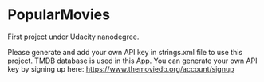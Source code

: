 # PopularMovies
First project under Udacity nanodegree.

Please generate and add your own API key in strings.xml file to use this project.
TMDB database is used in this App. You can generate your own API key by signing up here: 
https://www.themoviedb.org/account/signup

